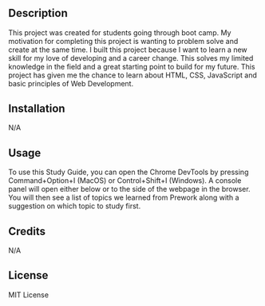 # <Prework-Study-Guide>

## Description

This project was created for students going through boot camp. My motivation for completing this project is wanting to problem solve and create at the same time. I built this project because I want to learn a new skill for my love of developing and a career change. This solves my limited knowledge in the field and a great starting point to build for my future. This project has given me the chance to learn about HTML, CSS, JavaScript and basic principles of Web Development.

## Installation

N/A

## Usage

To use this Study Guide, you can open the Chrome DevTools by pressing Command+Option+I (MacOS) or Control+Shift+I (Windows). A console panel will open either below or to the side of the webpage in the browser. You will then see a list of topics we learned from Prework along with a suggestion on which topic to study first.

## Credits

N/A

## License

MIT License

